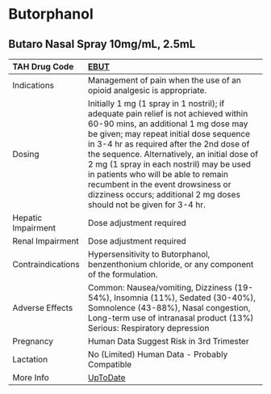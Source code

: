 # Butorphanol

## Butaro Nasal Spray 10mg/mL, 2.5mL

| TAH Drug Code      | [EBUT](https://www.tahsda.org.tw/drugs/hissearch.php?drug_code=EBUT)                                                                                                                                                                                                                                                                                                                                                                                                |
|:-------------------|:--------------------------------------------------------------------------------------------------------------------------------------------------------------------------------------------------------------------------------------------------------------------------------------------------------------------------------------------------------------------------------------------------------------------------------------------------------------------|
| Indications        | Management of pain when the use of an opioid analgesic is appropriate.                                                                                                                                                                                                                                                                                                                                                                                              |
| Dosing             | Initially 1 mg (1 spray in 1 nostril); if adequate pain relief is not achieved within 60-90 mins, an additional 1 mg dose may be given; may repeat initial dose sequence in 3-4 hr as required after the 2nd dose of the sequence. Alternatively, an initial dose of 2 mg (1 spray in each nostril) may be used in patients who will be able to remain recumbent in the event drowsiness or dizziness occurs; additional 2 mg doses should not be given for 3-4 hr. |
| Hepatic Impairment | Dose adjustment required                                                                                                                                                                                                                                                                                                                                                                                                                                            |
| Renal Impairment   | Dose adjustment required                                                                                                                                                                                                                                                                                                                                                                                                                                            |
| Contraindications  | Hypersensitivity to Butorphanol, benzenthonium chloride, or any component of the formulation.                                                                                                                                                                                                                                                                                                                                                                       |
| Adverse Effects    | Common: Nausea/vomiting, Dizziness (19-54%), Insomnia (11%), Sedated (30-40%), Somnolence (43-88%), Nasal congestion, Long-term use of intranasal product (13%) Serious: Respiratory depression                                                                                                                                                                                                                                                                     |
| Pregnancy          | Human Data Suggest Risk in 3rd Trimester                                                                                                                                                                                                                                                                                                                                                                                                                            |
| Lactation          | No (Limited) Human Data - Probably Compatible                                                                                                                                                                                                                                                                                                                                                                                                                       |
| More Info          | [UpToDate](https://www.uptodate.com/contents/butorphanol-drug-information)                                                                                                                                                                                                                                                                                                                                                                                          |


